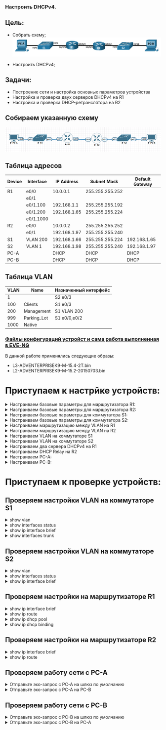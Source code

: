 ### Настроить DHCPv4.

## Цель:

- Собрать схему;  
   ![img_1.png](img_1.PNG)   

- Настроить DHCPv4;

## Задачи:

- Построение сети и настройка основных параметров устройства
- Настройка и проверка двух серверов DHCPv4 на R1
- Настройка и проверка DHCP-ретранслятора на R2



## Собираем указанную схему
![img_2.png](img_2.PNG)


## Таблица адресов
| Device  | Interface | IP Address   | Subnet Mask     | Default Gateway |
|---------|-----------|--------------|-----------------|-----------------|
| R1      | e0/0      | 10.0.0.1     | 255.255.255.252 |                 |
|         | e0/1      |              |                 |                 |
|         | e0/1.100  | 192.168.1.1  | 255.255.255.192 |                 |
|         | e0/1.200  | 192.168.1.65 | 255.255.255.224 |                 |
|         | e0/1.1000 |              |                 |                 |
| R2      | e0/0      | 10.0.0.2     | 255.255.255.252 |                 |
|         | e0/1      | 192.168.1.97 | 255.255.255.240 |                 |
| S1      | VLAN 200  | 192.168.1.66 | 255.255.255.224 | 192.168.1.65    |
| S2      | VLAN 1    | 192.168.1.98 | 255.255.255.240 | 192.168.1.97    |
| PC-A    |           | DHCP         | DHCP            | DHCP            |
| PC-B    |           | DHCP         | DHCP            | DHCP            |
 

## Таблица VLAN
| VLAN |    Name      | Назначенный интерфейс |
|------|--------------|-----------------------|
| 1    |              | S2 e0/3               |
| 100  | Clients      | S1 e0/3               |
| 200  | Management   | S1 VLAN 200           |
| 999  | Parking_Lot  | S1 e0/0,e0/2          |
| 1000 | Native       |                       |


### [Файлы конфигураций устройст и сама работа выполненная в EVE-NG ](https://github.com/niknav83/Network-Engineer-Professional/tree/main/labs/lab03.1/configs)
В данной работе применялись следующие образы:
 - L3-ADVENTERPRISEK9-M-15.4-2T.bin
 - L2-ADVENTERPRISEK9-M-15.2-20150703.bin

# Приступаем к настрйке устройств:

<details>

<summary> Настраиваем базовые параметры для маршрутизатора R1: </summary>

```
Router#conf terminal 
Router(config)#hostname R1
R1(config)#no ip domain lookup 
R1(config)#enable secret class
R1(config)#line console 0
R1(config-line)#password cisco 
R1(config-line)#login
R1(config-line)#exit
R1(config)#line vty 0 4 
R1(config-line)#password cisco
R1(config-line)#login
R1(config-line)#exit
R1(config)#service password-encryption 
R1(config)#banner motd $ Authorized Users Only! $
R1(config)#exit
R1#clock set 10:22:00 06 Nov 2024
R1#wr
```
</details>

<details>

<summary> Настраиваем базовые параметры для маршрутизатора R2: </summary>

```
Router#conf terminal 
Router(config)#hostname R2
R2(config)#no ip domain lookup 
R2(config)#enable secret class
R2(config)#line console 0
R2(config-line)#password cisco 
R2(config-line)#login
R2(config-line)#exit
R2(config)#line vty 0 4 
R2(config-line)#password cisco
R2(config-line)#login
R2(config-line)#exit
R2(config)#service password-encryption 
R2(config)#banner motd $ Authorized Users Only! $
R2(config)#exit
R2#clock set 10:22:00 06 Nov 2024
R2#wr
```
</details>


<details>

<summary> Настраиваем базовые параметры для коммутатора S1: </summary>

```
Switch#conf terminal 
Switch(config)#hostname S1
S1(config)#no ip domain-lookup
S1(config)# enable secret class
S1(config)#line console 0
S1(config-line)#password cisco
S1(config-line)#login
S1(config-line)#exit
S1(config)# line vty 0 4
S1(config-line)#password cisco
S1(config-line)#login
S1(config-line)#exit
S1(config)#service password-encryption
S1(config)#banner motd $ Authorized Users Only! $
S1(config)#interface range ethernet 0/0, ethernet 0/2
S1(config-if-range)#shutdown
S1(config)#exit
S1#clock set 10:22:00 06 Nov 2024
S1#wr

```
</details>

<details>

<summary> Настраиваем базовые параметры для коммутатора S2: </summary>

```
Switch#conf terminal 
Switch(config)#hostname S2
S2(config)#no ip domain-lookup
S2(config)# enable secret class
S2(config)#line console 0
S2(config-line)#password cisco
S2(config-line)#login
S2(config-line)#exit
S2(config)# line vty 0 4
S2(config-line)#password cisco
S2(config-line)#login
S2(config-line)#exit
S2(config)#service password-encryption
S2(config)#banner motd $ Authorized Users Only! $
S2(config)#interface range ethernet 0/0, ethernet 0/2
S2(config-if-range)#shutdown
S2(config)#exit
S2#clock set 10:22:00 06 Nov 2024
S2#wr
```
</details>


<details>

<summary> Настраиваем маршрутизацию между VLAN на R1 </summary>

```
R1#conf terminal
R1(config)#interface ethernet 0/1
R1(config-if)#no shutdown
R1(config-if)#exit
R1(config)#interface ethernet 0/1.100
R1(config-subif)#description Client Network
R1(config-subif)#encapsulation dot1q 100
R1(config-subif)#ip address 192.168.1.1 255.255.255.192
R1(config-subif)#exit
R1(config)#interface e0/1.200
R1(config-subif)#encapsulation dot1q 200
R1(config-subif)#description Management Network
R1(config-subif)#ip address 192.168.1.65 255.255.255.224
R1(config-subif)#exit
R1(config)#interface e0/1.1000
R1(config-subif)#encapsulation dot1q 1000 native
R1(config-subif)#description Native VLAN
R1(config-subif)#exit
R1(config)#interface e0/0
R1(config-if)#ip address 10.0.0.1 255.255.255.252
R1(config-if)#no shutdown
R1(config-if)#exit
R1(config)#ip route 0.0.0.0 0.0.0.0 10.0.0.2
R1(config)#exit
R1#wr
```

</details>


<details>

<summary> Настраиваем маршрутизацию между VLAN на R2 </summary>

```
R2#conf terminal
R2(config)#interface e0/1
R2(config-if)#ip address 192.168.1.97 255.255.255.240
R2(config-if)#no shutdown
R2(config-if)#exit
R2(config)#interface e0/0
R2(config-if)#ip address 10.0.0.2 255.255.255.252
R2(config-if)#no shutdown
R2(config-if)#exit
R2(config)#ip route 0.0.0.0 0.0.0.0 10.0.0.1
R2(config)#exit
R2#wr
```

</details>


<details>

<summary> Настраиваем VLAN на коммутаторе S1 </summary>

```
S1#conf terminal
S1(config)#vlan 100
S1(config-vlan)#name Clients
S1(config-vlan)#vlan 200
S1(config-vlan)#name Management
S1(config-vlan)#vlan 999
S1(config-vlan)#name Parking_Lot
S1(config-vlan)#vlan 1000
S1(config-vlan)#name Native
S1(config-vlan)#exit
S1(config)#do wr
```
```
S1(config)#interface vlan 200
S1(config-if)#ip address 192.168.1.66 255.255.255.224
S1(config-if)#no shutdown
S1(config-if)#exit
S1(config)#ip default-gateway 192.168.1.65
S1(config)#do wr
```
```
S1(config)#interface range ethernet 0/0, ethernet 0/2
S1(config-if-range)#switchport mode access
S1(config-if-range)#switchport access vlan 999
S1(config-if-range)#shutdown
S1(config)#do wr
```
```
S1(config)# interface fe0/3
S1(config-if)# switchport mode access
S1(config-if)# switchport access vlan 100
```
```
S1(config)#interface e0/1
S1(config-if)#switchport mode trunk
S1(config-if)#switchport trunk encapsulation dot1q
S1(config-if)#switchport trunk native vlan 1000
S1(config-if)#switchport trunk allowed vlan 100,200,1000
S1(config-if)#exit
S1(config)#do wr
```

</details>


<details>

<summary> Настраиваем VLAN на коммутаторе S2 </summary>

```
S2#conf terminal
S2(config)#interface vlan 1
S2(config-if)#ip address 192.168.1.98 255.255.255.240
S2(config-if)#no shutdown
S2(config-if)#exit
S2(config)#ip default-gateway 192.168.1.97
S2(config)#do wr
```
```
S2(config)#interface range ethernet 0/0, ethernet 0/2
S2(config-if-range)# switchport mode access
S2(config-if-range)# shutdown
S2(config-if-range)# exit
S2(config)#do wr
```

</details>


<details>

<summary> Настраиваем два сервера DHCPv4 на R1 </summary>

```
R1#conf terminal
R1(config)#ip dhcp excluded-address 192.168.1.1 192.168.1.5
R1(config)#ip dhcp pool R1_Client_LAN
R1(dhcp-config)#network 192.168.1.0 255.255.255.192
R1(dhcp-config)#domain-name ccna-lab.com
R1(dhcp-config)#default-router 192.168.1.1
R1(dhcp-config)#lease 2 12 30
R1(dhcp-config)#ip dhcp excluded-address 192.168.1.97 192.168.1.101
R1(config)#ip dhcp pool R2_Client_LAN
R1(dhcp-config)#network 192.168.1.96 255.255.255.240
R1(dhcp-config)#default-router 192.168.1.97
R1(dhcp-config)#domain-name ccna-lab.com
R1(dhcp-config)#lease 2 12 30
R1(dhcp-config)#exit
R1(config)#exit
R1#wr
```

</details>


<details>

<summary> Настраиваем DHCP Relay на R2 </summary>

```
R2(config)# interface e0/1
R2(config-if)#ip helper-address 10.0.0.1
R2(config-if)#no shut
R2(config-if)#end
R2#wr
```

</details>



<details>

<summary> Настраиваем PC-A: </summary>

```
VPCS> set pcname PC-A

PC-A> dhcp
DORA IP 192.168.1.6/26 GW 192.168.1.1

PC-A>
PC-A> save
Saving startup configuration to startup.vpc
.  done

PC-A>
```
</details>


<details>

<summary> Настраиваем PC-B: </summary>

```
VPCS> set pcname PC-B

PC-B> dhcp
DORA IP 192.168.1.102/28 GW 192.168.1.97

PC-B> save
Saving startup configuration to startup.vpc
.  done

PC-B>
```
</details>


# Приступаем к проверке устройств:

## Проверяем настройки VLAN на коммутаторе S1

<details>

<summary> show vlan </summary>

```
S1#show vlan

VLAN Name                             Status    Ports
---- -------------------------------- --------- -------------------------------
1    default                          active
100  Clients                          active    Et0/3
200  Management                       active
999  Parking_Lot                      active    Et0/0, Et0/2
1000 Native                           active
1002 fddi-default                     act/unsup
1003 token-ring-default               act/unsup
1004 fddinet-default                  act/unsup
1005 trnet-default                    act/unsup

VLAN Type  SAID       MTU   Parent RingNo BridgeNo Stp  BrdgMode Trans1 Trans2
---- ----- ---------- ----- ------ ------ -------- ---- -------- ------ ------
1    enet  100001     1500  -      -      -        -    -        0      0
100  enet  100100     1500  -      -      -        -    -        0      0
200  enet  100200     1500  -      -      -        -    -        0      0
999  enet  100999     1500  -      -      -        -    -        0      0
1000 enet  101000     1500  -      -      -        -    -        0      0
1002 fddi  101002     1500  -      -      -        -    -        0      0
1003 tr    101003     1500  -      -      -        -    -        0      0
1004 fdnet 101004     1500  -      -      -        ieee -        0      0
1005 trnet 101005     1500  -      -      -        ibm  -        0      0

Primary Secondary Type              Ports
------- --------- ----------------- ------------------------------------------

```
</details>


<details>

<summary> show interfaces status </summary>

```
S1#show interfaces status

Port      Name               Status       Vlan       Duplex  Speed Type
Et0/0                        disabled     999          auto   auto unknown
Et0/1                        connected    trunk        auto   auto unknown
Et0/2                        disabled     999          auto   auto unknown
Et0/3                        connected    100          auto   auto unknown
```
</details>


<details>

<summary> show ip interface brief </summary>

```
S1#show ip interface brief
Interface              IP-Address      OK? Method Status                Protocol
Ethernet0/0            unassigned      YES unset  administratively down down
Ethernet0/1            unassigned      YES unset  up                    up
Ethernet0/2            unassigned      YES unset  administratively down down
Ethernet0/3            unassigned      YES unset  up                    up
Vlan200                192.168.1.66    YES NVRAM  up                    up
```
</details>

<details>

<summary> show interfaces trunk </summary>

```
S1#show interfaces trunk

Port        Mode             Encapsulation  Status        Native vlan
Et0/1       on               802.1q         trunking      1000

Port        Vlans allowed on trunk
Et0/1       100,200,1000

Port        Vlans allowed and active in management domain
Et0/1       100,200,1000

Port        Vlans in spanning tree forwarding state and not pruned
Et0/1       100,200,1000
```
</details>



## Проверяем настройки VLAN на коммутаторе S2

<details>

<summary> show vlan </summary>

```
S2#show vlan

VLAN Name                             Status    Ports
---- -------------------------------- --------- -------------------------------
1    default                          active    Et0/0, Et0/1, Et0/2, Et0/3
1002 fddi-default                     act/unsup
1003 token-ring-default               act/unsup
1004 fddinet-default                  act/unsup
1005 trnet-default                    act/unsup

VLAN Type  SAID       MTU   Parent RingNo BridgeNo Stp  BrdgMode Trans1 Trans2
---- ----- ---------- ----- ------ ------ -------- ---- -------- ------ ------
1    enet  100001     1500  -      -      -        -    -        0      0
1002 fddi  101002     1500  -      -      -        -    -        0      0
1003 tr    101003     1500  -      -      -        -    -        0      0
1004 fdnet 101004     1500  -      -      -        ieee -        0      0
1005 trnet 101005     1500  -      -      -        ibm  -        0      0

Primary Secondary Type              Ports
------- --------- ----------------- ------------------------------------------

```
</details>


<details>

<summary> show interfaces status </summary>

```
S2#show interfaces status

Port      Name               Status       Vlan       Duplex  Speed Type
Et0/0                        disabled     1            auto   auto unknown
Et0/1                        connected    1            auto   auto unknown
Et0/2                        disabled     1            auto   auto unknown
Et0/3                        connected    1            auto   auto unknown
```
</details>


<details>

<summary> show ip interface brief </summary>

```
S2#show ip interface brief
Interface              IP-Address      OK? Method Status                Protocol
Ethernet0/0            unassigned      YES unset  administratively down down
Ethernet0/1            unassigned      YES unset  up                    up
Ethernet0/2            unassigned      YES unset  administratively down down
Ethernet0/3            unassigned      YES unset  up                    up
Vlan1                  192.168.1.98    YES manual up                    up
```
</details>


## Проверяем настройки на маршрутизаторе R1

<details>

<summary> show ip interface brief </summary>

```
R1#show ip interface brief
Interface                  IP-Address      OK? Method Status                Protocol
Ethernet0/0                10.0.0.1        YES manual up                    up
Ethernet0/1                unassigned      YES unset  up                    up
Ethernet0/1.100            192.168.1.1     YES manual up                    up
Ethernet0/1.200            192.168.1.65    YES manual up                    up
Ethernet0/1.1000           unassigned      YES unset  up                    up
Ethernet0/2                unassigned      YES unset  administratively down down
Ethernet0/3                unassigned      YES unset  administratively down down

```
</details>

<details>

<summary> show  ip route </summary>

```
R1#show  ip route
Codes: L - local, C - connected, S - static, R - RIP, M - mobile, B - BGP
       D - EIGRP, EX - EIGRP external, O - OSPF, IA - OSPF inter area
       N1 - OSPF NSSA external type 1, N2 - OSPF NSSA external type 2
       E1 - OSPF external type 1, E2 - OSPF external type 2
       i - IS-IS, su - IS-IS summary, L1 - IS-IS level-1, L2 - IS-IS level-2
       ia - IS-IS inter area, * - candidate default, U - per-user static route
       o - ODR, P - periodic downloaded static route, H - NHRP, l - LISP
       a - application route
       + - replicated route, % - next hop override

Gateway of last resort is 10.0.0.2 to network 0.0.0.0

S*    0.0.0.0/0 [1/0] via 10.0.0.2
      10.0.0.0/8 is variably subnetted, 2 subnets, 2 masks
C        10.0.0.0/30 is directly connected, Ethernet0/0
L        10.0.0.1/32 is directly connected, Ethernet0/0
      192.168.1.0/24 is variably subnetted, 4 subnets, 3 masks
C        192.168.1.0/26 is directly connected, Ethernet0/1.100
L        192.168.1.1/32 is directly connected, Ethernet0/1.100
C        192.168.1.64/27 is directly connected, Ethernet0/1.200
L        192.168.1.65/32 is directly connected, Ethernet0/1.200
```
</details>


<details>

<summary> show ip dhcp pool </summary>

```
R1#show ip dhcp pool

Pool R1_Client_LAN :
 Utilization mark (high/low)    : 100 / 0
 Subnet size (first/next)       : 0 / 0
 Total addresses                : 62
 Leased addresses               : 1
 Pending event                  : none
 1 subnet is currently in the pool :
 Current index        IP address range                    Leased addresses
 192.168.1.7          192.168.1.1      - 192.168.1.62      1

Pool R2_Client_LAN :
 Utilization mark (high/low)    : 100 / 0
 Subnet size (first/next)       : 0 / 0
 Total addresses                : 14
 Leased addresses               : 1
 Pending event                  : none
 1 subnet is currently in the pool :
 Current index        IP address range                    Leased addresses
 192.168.1.103        192.168.1.97     - 192.168.1.110     1
```
</details>

<details>

<summary> show ip dhcp binding </summary>

```
R1#show ip dhcp binding
Bindings from all pools not associated with VRF:
IP address          Client-ID/              Lease expiration        Type
                    Hardware address/
                    User name
192.168.1.6         0100.5079.6668.03       Nov 12 2024 05:56 PM    Automatic
192.168.1.102       0100.5079.6668.04       Nov 12 2024 05:57 PM    Automatic

```
</details>


## Проверяем настройки на маршрутизаторе R2

<details>

<summary> show ip interface brief </summary>

```
R2#show ip interface brief
Interface                  IP-Address      OK? Method Status                Protocol
Ethernet0/0                10.0.0.2        YES manual up                    up
Ethernet0/1                192.168.1.97    YES manual up                    up
Ethernet0/2                unassigned      YES unset  administratively down down
Ethernet0/3                unassigned      YES unset  administratively down down

```
</details>

<details>

<summary> show  ip route </summary>

```
R2#show  ip route
Codes: L - local, C - connected, S - static, R - RIP, M - mobile, B - BGP
       D - EIGRP, EX - EIGRP external, O - OSPF, IA - OSPF inter area
       N1 - OSPF NSSA external type 1, N2 - OSPF NSSA external type 2
       E1 - OSPF external type 1, E2 - OSPF external type 2
       i - IS-IS, su - IS-IS summary, L1 - IS-IS level-1, L2 - IS-IS level-2
       ia - IS-IS inter area, * - candidate default, U - per-user static route
       o - ODR, P - periodic downloaded static route, H - NHRP, l - LISP
       a - application route
       + - replicated route, % - next hop override

Gateway of last resort is 10.0.0.1 to network 0.0.0.0

S*    0.0.0.0/0 [1/0] via 10.0.0.1
      10.0.0.0/8 is variably subnetted, 2 subnets, 2 masks
C        10.0.0.0/30 is directly connected, Ethernet0/0
L        10.0.0.2/32 is directly connected, Ethernet0/0
      192.168.1.0/24 is variably subnetted, 2 subnets, 2 masks
C        192.168.1.96/28 is directly connected, Ethernet0/1
L        192.168.1.97/32 is directly connected, Ethernet0/1

```
</details>


## Проверяем работу сети с PC-A

<details>

<summary> Отправьте эхо-запрос с PC-A на шлюз по умолчанию </summary>

```
PC-A> ping 192.168.1.1

84 bytes from 192.168.1.1 icmp_seq=1 ttl=255 time=0.474 ms
84 bytes from 192.168.1.1 icmp_seq=2 ttl=255 time=1.073 ms
84 bytes from 192.168.1.1 icmp_seq=3 ttl=255 time=0.880 ms
84 bytes from 192.168.1.1 icmp_seq=4 ttl=255 time=0.669 ms
84 bytes from 192.168.1.1 icmp_seq=5 ttl=255 time=1.045 ms

PC-A>
```
</details>

<details>

<summary> Отправьте эхо-запрос с PC-A на PC-B </summary>

```
PC-A> ping 192.168.1.97

84 bytes from 192.168.1.97 icmp_seq=1 ttl=254 time=0.987 ms
84 bytes from 192.168.1.97 icmp_seq=2 ttl=254 time=1.491 ms
84 bytes from 192.168.1.97 icmp_seq=3 ttl=254 time=1.520 ms
84 bytes from 192.168.1.97 icmp_seq=4 ttl=254 time=1.503 ms
84 bytes from 192.168.1.97 icmp_seq=5 ttl=254 time=1.611 ms

PC-A>
```
</details>


## Проверяем работу сети с PC-B

<details>

<summary> Отправьте эхо-запрос с PC-B на шлюз по умолчанию </summary>

```
PC-B> ping 192.168.1.97

84 bytes from 192.168.1.97 icmp_seq=1 ttl=255 time=0.719 ms
84 bytes from 192.168.1.97 icmp_seq=2 ttl=255 time=0.837 ms
84 bytes from 192.168.1.97 icmp_seq=3 ttl=255 time=1.218 ms
84 bytes from 192.168.1.97 icmp_seq=4 ttl=255 time=1.015 ms
84 bytes from 192.168.1.97 icmp_seq=5 ttl=255 time=0.961 ms


```
</details>

<details>

<summary> Отправьте эхо-запрос с PC-B на PC-A </summary>

```
PC-B> ping 192.168.1.6

84 bytes from 192.168.1.6 icmp_seq=1 ttl=62 time=8.200 ms
84 bytes from 192.168.1.6 icmp_seq=2 ttl=62 time=2.197 ms
84 bytes from 192.168.1.6 icmp_seq=3 ttl=62 time=2.192 ms
84 bytes from 192.168.1.6 icmp_seq=4 ttl=62 time=1.876 ms
84 bytes from 192.168.1.6 icmp_seq=5 ttl=62 time=1.909 ms

PC-B>
```
</details>

